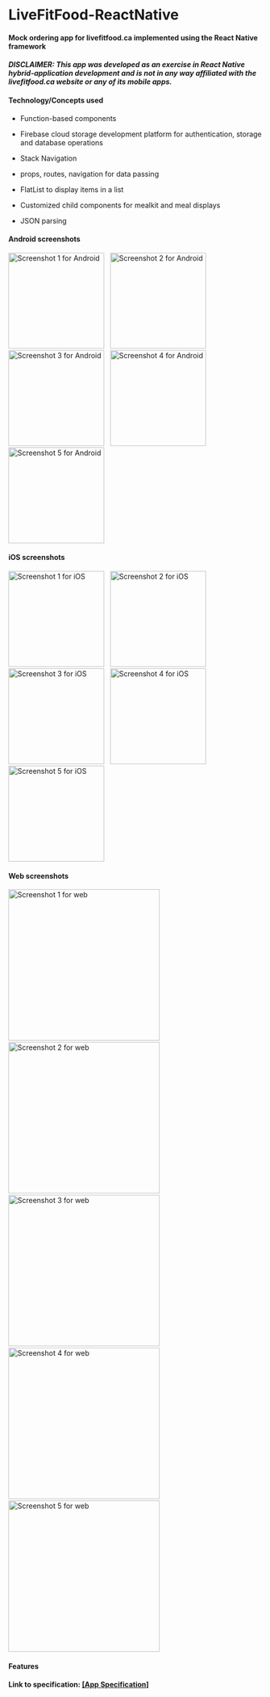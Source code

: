 # LiveFitFood-ReactNative

#### Mock ordering app for livefitfood.ca implemented using the React Native framework

#### ***DISCLAIMER: This app was developed as an exercise in React Native hybrid-application development and is not in any way affiliated with the livefitfood.ca website or any of its mobile apps.***

#### Technology/Concepts used
* Function-based components

* Firebase cloud storage development platform for authentication, storage and database operations

* Stack Navigation

* props, routes, navigation for data passing

* FlatList to display items in a list

* Customized child components for mealkit and meal displays

* JSON parsing

#### Android screenshots
<img src="./screenshots/screenshot1-android.png" alt="Screenshot 1 for Android" width="190">   <img src="./screenshots/screenshot2-android.png" alt="Screenshot 2 for Android" width="190">   <img src="./screenshots/screenshot3-android.png" alt="Screenshot 3 for Android" width="190">   <img src="./screenshots/screenshot4-android.png" alt="Screenshot 4 for Android" width="190">   <img src="./screenshots/screenshot5-android.png" alt="Screenshot 5 for Android" width="190">

#### iOS screenshots
<img src="./screenshots/screenshot1-iOS.png" alt="Screenshot 1 for iOS" width="190">   <img src="./screenshots/screenshot2-iOS.png" alt="Screenshot 2 for iOS" width="190">   <img src="./screenshots/screenshot3-iOS.png" alt="Screenshot 3 for iOS" width="190">   <img src="./screenshots/screenshot4-iOS.png" alt="Screenshot 4 for iOS" width="190">   <img src="./screenshots/screenshot5-iOS.png" alt="Screenshot 5 for iOS" width="190">

#### Web screenshots
<img src="./screenshots/screenshot1-web.png" alt="Screenshot 1 for web" height="300">     <img src="./screenshots/screenshot2-web.png" alt="Screenshot 2 for web" height="300">     <img src="./screenshots/screenshot3-web.png" alt="Screenshot 3 for web" height="300">     <img src="./screenshots/screenshot4-web.png" alt="Screenshot 4 for web" height="300">     <img src="./screenshots/screenshot5-web.png" alt="Screenshot 5 for web" height="300">

#### Features

#### Link to specification: <a href="./docs/MAD4008 - Project - Meal Delivery Apps.pdf" target="_blank">[App Specification]</a>
